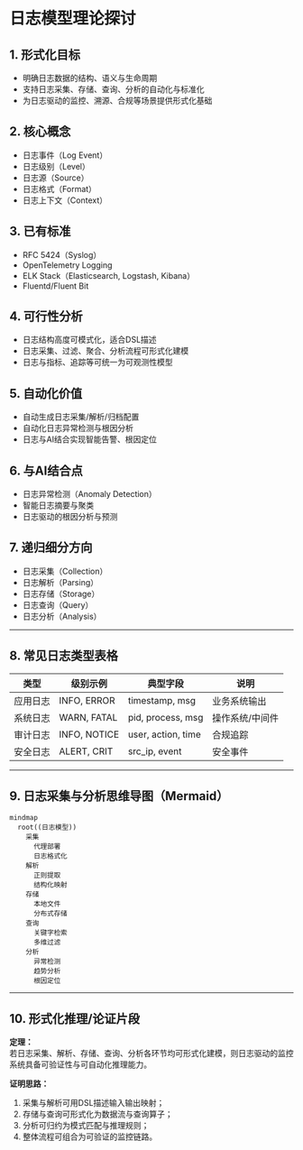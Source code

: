 # 日志模型理论探讨

## 1. 形式化目标

- 明确日志数据的结构、语义与生命周期
- 支持日志采集、存储、查询、分析的自动化与标准化
- 为日志驱动的监控、溯源、合规等场景提供形式化基础

## 2. 核心概念

- 日志事件（Log Event）
- 日志级别（Level）
- 日志源（Source）
- 日志格式（Format）
- 日志上下文（Context）

## 3. 已有标准

- RFC 5424（Syslog）
- OpenTelemetry Logging
- ELK Stack（Elasticsearch, Logstash, Kibana）
- Fluentd/Fluent Bit

## 4. 可行性分析

- 日志结构高度可模式化，适合DSL描述
- 日志采集、过滤、聚合、分析流程可形式化建模
- 日志与指标、追踪等可统一为可观测性模型

## 5. 自动化价值

- 自动生成日志采集/解析/归档配置
- 自动化日志异常检测与根因分析
- 日志与AI结合实现智能告警、根因定位

## 6. 与AI结合点

- 日志异常检测（Anomaly Detection）
- 智能日志摘要与聚类
- 日志驱动的根因分析与预测

## 7. 递归细分方向

- 日志采集（Collection）
- 日志解析（Parsing）
- 日志存储（Storage）
- 日志查询（Query）
- 日志分析（Analysis）

---

## 8. 常见日志类型表格

| 类型         | 级别示例      | 典型字段           | 说明           |
|--------------|---------------|--------------------|----------------|
| 应用日志     | INFO, ERROR   | timestamp, msg     | 业务系统输出   |
| 系统日志     | WARN, FATAL   | pid, process, msg  | 操作系统/中间件|
| 审计日志     | INFO, NOTICE  | user, action, time | 合规追踪       |
| 安全日志     | ALERT, CRIT   | src_ip, event      | 安全事件       |

---

## 9. 日志采集与分析思维导图（Mermaid）

```mermaid
mindmap
  root((日志模型))
    采集
      代理部署
      日志格式化
    解析
      正则提取
      结构化映射
    存储
      本地文件
      分布式存储
    查询
      关键字检索
      多维过滤
    分析
      异常检测
      趋势分析
      根因定位
```

---

## 10. 形式化推理/论证片段

**定理：**  
若日志采集、解析、存储、查询、分析各环节均可形式化建模，则日志驱动的监控系统具备可验证性与可自动化推理能力。

**证明思路：**  

1. 采集与解析可用DSL描述输入输出映射；
2. 存储与查询可形式化为数据流与查询算子；
3. 分析可归约为模式匹配与推理规则；
4. 整体流程可组合为可验证的监控链路。
